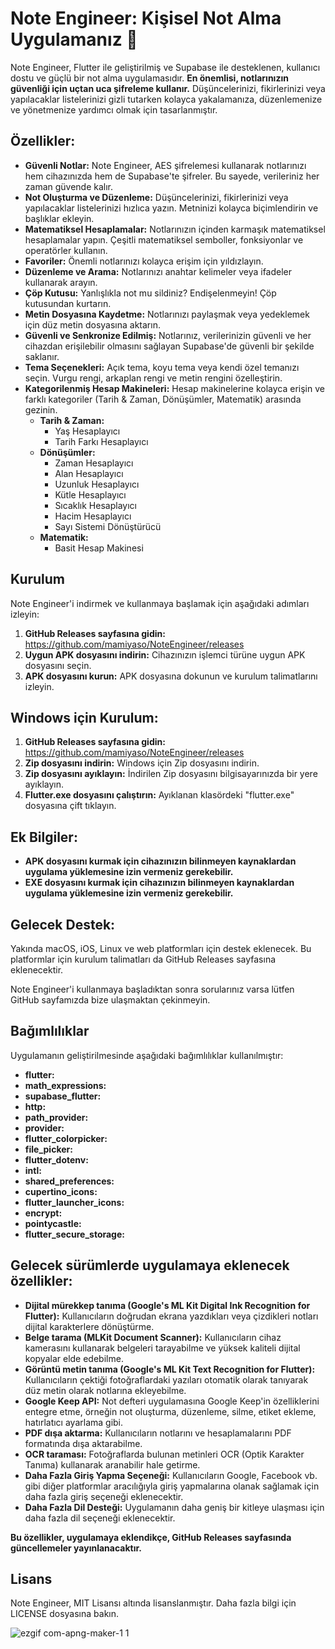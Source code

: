 # Note Engineer: Kişisel Not Alma Uygulamanız 🔐

Note Engineer, Flutter ile geliştirilmiş ve Supabase ile desteklenen, kullanıcı dostu ve güçlü bir not alma uygulamasıdır. **En önemlisi, notlarınızın güvenliği için uçtan uca şifreleme kullanır.** Düşüncelerinizi, fikirlerinizi veya yapılacaklar listelerinizi gizli tutarken kolayca yakalamanıza, düzenlemenize ve yönetmenize yardımcı olmak için tasarlanmıştır.

## Özellikler:

- **Güvenli Notlar:** Note Engineer, AES şifrelemesi kullanarak notlarınızı hem cihazınızda hem de Supabase'te şifreler. Bu sayede, verileriniz her zaman güvende kalır. 
- **Not Oluşturma ve Düzenleme:** Düşüncelerinizi, fikirlerinizi veya yapılacaklar listelerinizi hızlıca yazın. Metninizi kolayca biçimlendirin ve başlıklar ekleyin.
- **Matematiksel Hesaplamalar:** Notlarınızın içinden karmaşık matematiksel hesaplamalar yapın. Çeşitli matematiksel semboller, fonksiyonlar ve operatörler kullanın.
- **Favoriler:** Önemli notlarınızı kolayca erişim için yıldızlayın.
- **Düzenleme ve Arama:** Notlarınızı anahtar kelimeler veya ifadeler kullanarak arayın.
- **Çöp Kutusu:** Yanlışlıkla not mu sildiniz? Endişelenmeyin! Çöp kutusundan kurtarın.
- **Metin Dosyasına Kaydetme:** Notlarınızı paylaşmak veya yedeklemek için düz metin dosyasına aktarın.
- **Güvenli ve Senkronize Edilmiş:** Notlarınız, verilerinizin güvenli ve her cihazdan erişilebilir olmasını sağlayan Supabase'de güvenli bir şekilde saklanır.
- **Tema Seçenekleri:** Açık tema, koyu tema veya kendi özel temanızı seçin. Vurgu rengi, arkaplan rengi ve metin rengini özelleştirin.
- **Kategorilenmiş Hesap Makineleri:** Hesap makinelerine kolayca erişin ve farklı kategoriler (Tarih & Zaman, Dönüşümler, Matematik) arasında gezinin.
    - **Tarih & Zaman:**
        - Yaş Hesaplayıcı
        - Tarih Farkı Hesaplayıcı
    - **Dönüşümler:**
        - Zaman Hesaplayıcı
        - Alan Hesaplayıcı
        - Uzunluk Hesaplayıcı
        - Kütle Hesaplayıcı
        - Sıcaklık Hesaplayıcı
        - Hacim Hesaplayıcı
        - Sayı Sistemi Dönüştürücü
    - **Matematik:**
        - Basit Hesap Makinesi

## Kurulum

Note Engineer'i indirmek ve kullanmaya başlamak için aşağıdaki adımları izleyin:

1.  **GitHub Releases sayfasına gidin:** https://github.com/mamiyaso/NoteEngineer/releases
2.  **Uygun APK dosyasını indirin:** Cihazınızın işlemci türüne uygun APK dosyasını seçin.
3.  **APK dosyasını kurun:** APK dosyasına dokunun ve kurulum talimatlarını izleyin.

## Windows için Kurulum:

1.  **GitHub Releases sayfasına gidin:** https://github.com/mamiyaso/NoteEngineer/releases
2.  **Zip dosyasını indirin:** Windows için Zip dosyasını indirin.
3.  **Zip dosyasını ayıklayın:** İndirilen Zip dosyasını bilgisayarınızda bir yere ayıklayın.
4.  **Flutter.exe dosyasını çalıştırın:** Ayıklanan klasördeki "flutter.exe" dosyasına çift tıklayın.

## Ek Bilgiler:

-   **APK dosyasını kurmak için cihazınızın bilinmeyen kaynaklardan uygulama yüklemesine izin vermeniz gerekebilir.**
-   **EXE dosyasını kurmak için cihazınızın bilinmeyen kaynaklardan uygulama yüklemesine izin vermeniz gerekebilir.**

## Gelecek Destek:

Yakında macOS, iOS, Linux ve web platformları için destek eklenecek. Bu platformlar için kurulum talimatları da GitHub Releases sayfasına eklenecektir.

  
Note Engineer'i kullanmaya başladıktan sonra sorularınız varsa lütfen GitHub sayfamızda bize ulaşmaktan çekinmeyin.

## Bağımlılıklar

Uygulamanın geliştirilmesinde aşağıdaki bağımlılıklar kullanılmıştır:

* **flutter:**
* **math_expressions:** 
* **supabase_flutter:** 
* **http:** 
* **path_provider:**
* **provider:**
* **flutter_colorpicker:**
* **file_picker:** 
* **flutter_dotenv:** 
* **intl:** 
* **shared_preferences:** 
* **cupertino_icons:**
* **flutter_launcher_icons:**
* **encrypt:** 
* **pointycastle:** 
* **flutter_secure_storage:** 

## Gelecek sürümlerde uygulamaya eklenecek özellikler:

* **Dijital mürekkep tanıma (Google's ML Kit Digital Ink Recognition for Flutter):**  Kullanıcıların doğrudan ekrana yazdıkları veya çizdikleri notları dijital karakterlere dönüştürme.
* **Belge tarama (MLKit Document Scanner):**  Kullanıcıların cihaz kamerasını kullanarak belgeleri tarayabilme ve yüksek kaliteli dijital kopyalar elde edebilme.
* **Görüntü metin tanıma (Google's ML Kit Text Recognition for Flutter):**  Kullanıcıların çektiği fotoğraflardaki yazıları otomatik olarak tanıyarak düz metin olarak notlarına ekleyebilme.
* **Google Keep API:** Not defteri uygulamasına Google Keep'in özelliklerini entegre etme, örneğin not oluşturma, düzenleme, silme, etiket ekleme, hatırlatıcı ayarlama gibi. 
* **PDF dışa aktarma:**  Kullanıcıların notlarını ve hesaplamalarını PDF formatında dışa aktarabilme.
* **OCR taraması:** Fotoğraflarda bulunan metinleri OCR (Optik Karakter Tanıma) kullanarak aranabilir hale getirme.
* **Daha Fazla Giriş Yapma Seçeneği:** Kullanıcıların Google, Facebook vb. gibi diğer platformlar aracılığıyla giriş yapmalarına olanak sağlamak için daha fazla giriş seçeneği eklenecektir.
* **Daha Fazla Dil Desteği:** Uygulamanın daha geniş bir kitleye ulaşması için daha fazla dil seçeneği eklenecektir.


**Bu özellikler, uygulamaya eklendikçe, GitHub Releases sayfasında güncellemeler yayınlanacaktır.**

## Lisans

Note Engineer, MIT Lisansı altında lisanslanmıştır. Daha fazla bilgi için LICENSE dosyasına bakın.

![ezgif com-apng-maker-1 1](https://github.com/user-attachments/assets/5fb8b0bd-b3b8-44d8-ab15-c038e4c69c2c)
